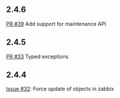 ## 2.4.6

[PR #39](https://github.com/express42/zabbixapi/issues/39) Add support for maintenance API

## 2.4.5

[PR #33](https://github.com/express42/zabbixapi/issues/33) Typed exceptions

## 2.4.4

[Issue #32](https://github.com/express42/zabbixapi/issues/32): Force update of objects in zabbix
